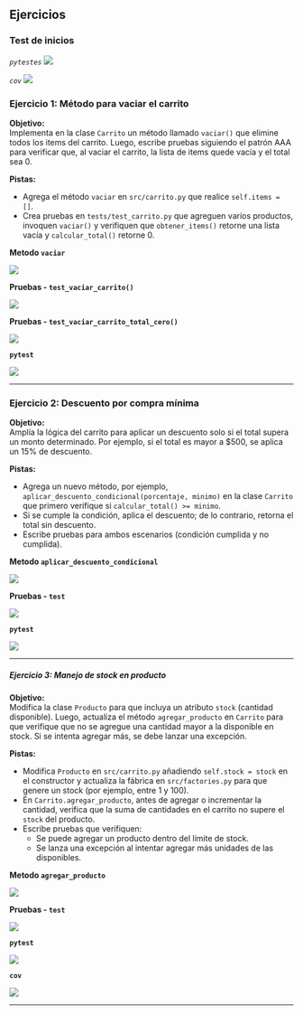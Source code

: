 ## Ejercicios

### Test de inicios 

*`pytestes`*
![](img/act8-inicio1.png)

*`cov`*
![](img/act8-inicio2.png)

### Ejercicio 1: Método para vaciar el carrito

**Objetivo:**  
Implementa en la clase `Carrito` un método llamado `vaciar()` que elimine todos los items del carrito. Luego, escribe pruebas siguiendo el patrón AAA para verificar que, al vaciar el carrito, la lista de items quede vacía y el total sea 0.

**Pistas:**
- Agrega el método `vaciar` en `src/carrito.py` que realice `self.items = []`.
- Crea pruebas en `tests/test_carrito.py` que agreguen varios productos, invoquen `vaciar()` y verifiquen que `obtener_items()` retorne una lista vacía y `calcular_total()` retorne 0.

 **Metodo `vaciar`**

 ![](img/act8-ejc1-1.png)

**Pruebas - `test_vaciar_carrito()`**

![](img/act8-ejc1-2.png)

**Pruebas - `test_vaciar_carrito_total_cero()`**

![](img/act8-ejc1-3.png)

**`pytest`**

![](img/act8-ejc1-4.png)

---
### Ejercicio 2: Descuento por compra mínima

**Objetivo:**  
Amplía la lógica del carrito para aplicar un descuento solo si el total supera un monto determinado. Por ejemplo, si el total es mayor a \$500, se aplica un 15% de descuento.

**Pistas:**
- Agrega un nuevo método, por ejemplo, `aplicar_descuento_condicional(porcentaje, minimo)` en la clase `Carrito` que primero verifique si `calcular_total() >= minimo`.  
- Si se cumple la condición, aplica el descuento; de lo contrario, retorna el total sin descuento.
- Escribe pruebas para ambos escenarios (condición cumplida y no cumplida).

 **Metodo `aplicar_descuento_condicional`**

 ![](img/act8-ejc2-1.png)

**Pruebas - `test`**

![](img/act8-ejc2-2.png)


**`pytest`**

![](img/act8-ejc2-3.png)

---
##### Ejercicio 3: Manejo de stock en producto

**Objetivo:**  
Modifica la clase `Producto` para que incluya un atributo `stock` (cantidad disponible). Luego, actualiza el método `agregar_producto` en `Carrito` para que verifique que no se agregue una cantidad mayor a la disponible en stock. Si se intenta agregar más, se debe lanzar una excepción.

**Pistas:**
- Modifica `Producto` en `src/carrito.py` añadiendo `self.stock = stock` en el constructor y actualiza la fábrica en `src/factories.py` para que genere un stock (por ejemplo, entre 1 y 100).
- En `Carrito.agregar_producto`, antes de agregar o incrementar la cantidad, verifica que la suma de cantidades en el carrito no supere el `stock` del producto.
- Escribe pruebas que verifiquen:
  - Se puede agregar un producto dentro del límite de stock.
  - Se lanza una excepción al intentar agregar más unidades de las disponibles.


 **Metodo `agregar_producto`**

 ![](img/act8-ejc3-2.png)

**Pruebas - `test`**

![](img/act8-ejc3-1.png)


**`pytest`**

![](img/act8-ejc3-3.png)


**`cov`**

![](img/act8-ejc3-4.png)

---